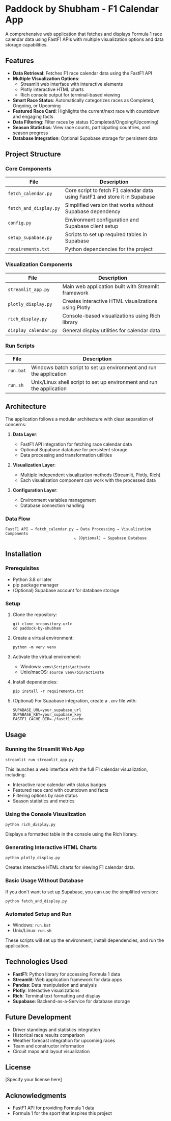 # Paddock by Shubham - F1 Calendar App

A comprehensive web application that fetches and displays Formula 1 race calendar data using FastF1 APIs with multiple visualization options and data storage capabilities.

## Features

- **Data Retrieval**: Fetches F1 race calendar data using the FastF1 API
- **Multiple Visualization Options**:
  - Streamlit web interface with interactive elements
  - Plotly interactive HTML charts
  - Rich console output for terminal-based viewing
- **Smart Race Status**: Automatically categorizes races as Completed, Ongoing, or Upcoming
- **Featured Race Card**: Highlights the current/next race with countdown and engaging facts
- **Data Filtering**: Filter races by status (Completed/Ongoing/Upcoming)
- **Season Statistics**: View race counts, participating countries, and season progress
- **Database Integration**: Optional Supabase storage for persistent data

## Project Structure

### Core Components

| File | Description |
|------|-------------|
| `fetch_calendar.py` | Core script to fetch F1 calendar data using FastF1 and store it in Supabase |
| `fetch_and_display.py` | Simplified version that works without Supabase dependency |
| `config.py` | Environment configuration and Supabase client setup |
| `setup_supabase.py` | Scripts to set up required tables in Supabase |
| `requirements.txt` | Python dependencies for the project |

### Visualization Components

| File | Description |
|------|-------------|
| `streamlit_app.py` | Main web application built with Streamlit framework |
| `plotly_display.py` | Creates interactive HTML visualizations using Plotly |
| `rich_display.py` | Console-based visualizations using Rich library |
| `display_calendar.py` | General display utilities for calendar data |

### Run Scripts

| File | Description |
|------|-------------|
| `run.bat` | Windows batch script to set up environment and run the application |
| `run.sh` | Unix/Linux shell script to set up environment and run the application |

## Architecture

The application follows a modular architecture with clear separation of concerns:

1. **Data Layer**:
   - FastF1 API integration for fetching race calendar data
   - Optional Supabase database for persistent storage
   - Data processing and transformation utilities

2. **Visualization Layer**:
   - Multiple independent visualization methods (Streamlit, Plotly, Rich)
   - Each visualization component can work with the processed data

3. **Configuration Layer**:
   - Environment variables management
   - Database connection handling

### Data Flow

```
FastF1 API → fetch_calendar.py → Data Processing → Visualization Components
                              ↘ (Optional) → Supabase Database
```

## Installation

### Prerequisites

- Python 3.8 or later
- pip package manager
- (Optional) Supabase account for database storage

### Setup

1. Clone the repository:
   ```
   git clone <repository-url>
   cd paddock-by-shubham
   ```

2. Create a virtual environment:
   ```
   python -m venv venv
   ```

3. Activate the virtual environment:
   - Windows: `venv\Scripts\activate`
   - Unix/macOS: `source venv/bin/activate`

4. Install dependencies:
   ```
   pip install -r requirements.txt
   ```

5. (Optional) For Supabase integration, create a `.env` file with:
   ```
   SUPABASE_URL=your_supabase_url
   SUPABASE_KEY=your_supabase_key
   FASTF1_CACHE_DIR=./fastf1_cache
   ```

## Usage

### Running the Streamlit Web App

```
streamlit run streamlit_app.py
```

This launches a web interface with the full F1 calendar visualization, including:
- Interactive race calendar with status badges
- Featured race card with countdown and facts
- Filtering options by race status
- Season statistics and metrics

### Using the Console Visualization

```
python rich_display.py
```

Displays a formatted table in the console using the Rich library.

### Generating Interactive HTML Charts

```
python plotly_display.py
```

Creates interactive HTML charts for viewing F1 calendar data.

### Basic Usage Without Database

If you don't want to set up Supabase, you can use the simplified version:

```
python fetch_and_display.py
```

### Automated Setup and Run

- Windows: `run.bat`
- Unix/Linux: `run.sh`

These scripts will set up the environment, install dependencies, and run the application.

## Technologies Used

- **FastF1**: Python library for accessing Formula 1 data
- **Streamlit**: Web application framework for data apps
- **Pandas**: Data manipulation and analysis
- **Plotly**: Interactive visualizations
- **Rich**: Terminal text formatting and display
- **Supabase**: Backend-as-a-Service for database storage

## Future Development

- Driver standings and statistics integration
- Historical race results comparison
- Weather forecast integration for upcoming races
- Team and constructor information
- Circuit maps and layout visualization

## License

[Specify your license here]

## Acknowledgments

- FastF1 API for providing Formula 1 data
- Formula 1 for the sport that inspires this project
